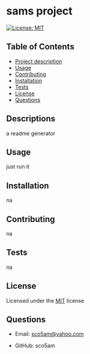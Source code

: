 
# sams project

[![License: MIT](https://img.shields.io/badge/License-MIT-yellow.svg)](https://opensource.org/licenses/MIT)

## Table of Contents
- [Project description](#description)
- [Usage](#usage)
- [Contributing](#contributing)
- [Installation](#installation)
- [Tests](#tests)
- [License](#license)
- [Questions](#questions)

## Descriptions
a readme generator

## Usage
just run it

## Installation
na

## Contributing
na
  
## Tests
na

## License
Licensed under the [MIT](https://choosealicense.com/licenses/mit/) license

## Questions
- Email: sco5am@yahoo.com

- GitHub: sco5am

